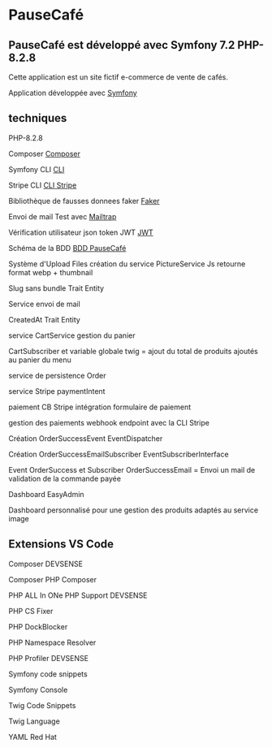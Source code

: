# PauseCafé

## PauseCafé est développé avec Symfony 7.2 PHP-8.2.8

Cette application est un site fictif e-commerce de vente de cafés.

Application développée avec [Symfony](https://symfony.com/)

## techniques

PHP-8.2.8

Composer [Composer](https://getcomposer.org/)

Symfony CLI [CLI](https://symfony.com/download)

Stripe CLI [CLI Stripe](https://docs.stripe.com/stripe-cli/overview)

Bibliothèque de fausses donnees faker [Faker](https://fakerphp.github.io/)

Envoi de mail Test avec [Mailtrap](https://mailtrap.io/)

Vérification utilisateur json token JWT [JWT](https://jwt.io/)

Schéma de la BDD [BDD PauseCafé](./assets/styles/image/schema_bdd_pausecafe.png)

Système d'Upload Files création du service PictureService Js retourne format webp + thumbnail

Slug sans bundle Trait Entity

Service envoi de mail

CreatedAt Trait Entity

service CartService gestion du panier

CartSubscriber et variable globale twig = ajout du total de produits ajoutés au panier du menu

service de persistence Order

service Stripe paymentIntent

paiement CB Stripe intégration formulaire de paiement

gestion des paiements webhook endpoint avec la CLI Stripe

Création OrderSuccessEvent EventDispatcher

Création OrderSuccessEmailSubscriber EventSubscriberInterface

Event OrderSuccess et Subscriber OrderSuccessEmail = Envoi un mail de validation de la commande payée

Dashboard EasyAdmin

Dashboard personnalisé pour une gestion des produits adaptés au service image

## Extensions VS Code

Composer DEVSENSE

Composer PHP Composer

PHP ALL In ONe PHP Support DEVSENSE

PHP CS Fixer

PHP DockBlocker

PHP Namespace Resolver

PHP Profiler DEVSENSE

Symfony code snippets

Symfony Console

Twig Code Snippets

Twig Language

YAML Red Hat
